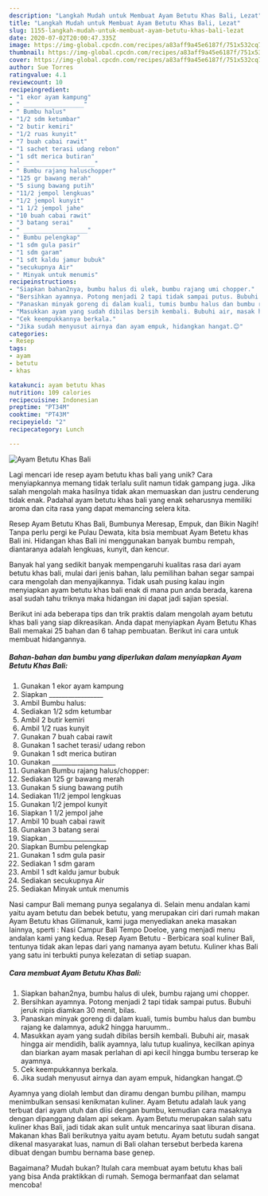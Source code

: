 ```yaml
---
description: "Langkah Mudah untuk Membuat Ayam Betutu Khas Bali, Lezat"
title: "Langkah Mudah untuk Membuat Ayam Betutu Khas Bali, Lezat"
slug: 1155-langkah-mudah-untuk-membuat-ayam-betutu-khas-bali-lezat
date: 2020-07-02T20:00:47.335Z
image: https://img-global.cpcdn.com/recipes/a83aff9a45e6187f/751x532cq70/ayam-betutu-khas-bali-foto-resep-utama.jpg
thumbnail: https://img-global.cpcdn.com/recipes/a83aff9a45e6187f/751x532cq70/ayam-betutu-khas-bali-foto-resep-utama.jpg
cover: https://img-global.cpcdn.com/recipes/a83aff9a45e6187f/751x532cq70/ayam-betutu-khas-bali-foto-resep-utama.jpg
author: Sue Torres
ratingvalue: 4.1
reviewcount: 10
recipeingredient:
- "1 ekor ayam kampung"
- " _________________"
- " Bumbu halus"
- "1/2 sdm ketumbar"
- "2 butir kemiri"
- "1/2 ruas kunyit"
- "7 buah cabai rawit"
- "1 sachet terasi udang rebon"
- "1 sdt merica butiran"
- " ____________________"
- " Bumbu rajang haluschopper"
- "125 gr bawang merah"
- "5 siung bawang putih"
- "11/2 jempol lengkuas"
- "1/2 jempol kunyit"
- "1 1/2 jempol jahe"
- "10 buah cabai rawit"
- "3 batang serai"
- " __________________"
- " Bumbu pelengkap"
- "1 sdm gula pasir"
- "1 sdm garam"
- "1 sdt kaldu jamur bubuk"
- "secukupnya Air"
- " Minyak untuk menumis"
recipeinstructions:
- "Siapkan bahan2nya, bumbu halus di ulek, bumbu rajang umi chopper."
- "Bersihkan ayamnya. Potong menjadi 2 tapi tidak sampai putus. Bubuhi jeruk nipis diamkan 30 menit, bilas."
- "Panaskan minyak goreng di dalam kuali, tumis bumbu halus dan bumbu rajang ke dalamnya, aduk2 hingga haruumm.."
- "Masukkan ayam yang sudah dibilas bersih kembali. Bubuhi air, masak hingga air mendidih, balik ayamnya, lalu tutup kualinya, kecilkan apinya dan biarkan ayam masak perlahan di api kecil hingga bumbu terserap ke ayamnya."
- "Cek keempukkannya berkala."
- "Jika sudah menyusut airnya dan ayam empuk, hidangkan hangat.😊"
categories:
- Resep
tags:
- ayam
- betutu
- khas

katakunci: ayam betutu khas 
nutrition: 109 calories
recipecuisine: Indonesian
preptime: "PT34M"
cooktime: "PT43M"
recipeyield: "2"
recipecategory: Lunch

---
```



![Ayam Betutu Khas Bali](https://img-global.cpcdn.com/recipes/a83aff9a45e6187f/751x532cq70/ayam-betutu-khas-bali-foto-resep-utama.jpg)

Lagi mencari ide resep ayam betutu khas bali yang unik? Cara menyiapkannya memang tidak terlalu sulit namun tidak gampang juga. Jika salah mengolah maka hasilnya tidak akan memuaskan dan justru cenderung tidak enak. Padahal ayam betutu khas bali yang enak seharusnya memiliki aroma dan cita rasa yang dapat memancing selera kita.

Resep Ayam Betutu Khas Bali, Bumbunya Meresap, Empuk, dan Bikin Nagih! Tanpa perlu pergi ke Pulau Dewata, kita bsia membuat Ayam Betetu khas Bali ini. Hidangan khas Bali ini menggunakan banyak bumbu rempah, diantaranya adalah lengkuas, kunyit, dan kencur.

Banyak hal yang sedikit banyak mempengaruhi kualitas rasa dari ayam betutu khas bali, mulai dari jenis bahan, lalu pemilihan bahan segar sampai cara mengolah dan menyajikannya. Tidak usah pusing kalau ingin menyiapkan ayam betutu khas bali enak di mana pun anda berada, karena asal sudah tahu triknya maka hidangan ini dapat jadi sajian spesial.


Berikut ini ada beberapa tips dan trik praktis dalam mengolah ayam betutu khas bali yang siap dikreasikan. Anda dapat menyiapkan Ayam Betutu Khas Bali memakai 25 bahan dan 6 tahap pembuatan. Berikut ini cara untuk membuat hidangannya.

<!--inarticleads1-->

##### Bahan-bahan dan bumbu yang diperlukan dalam menyiapkan Ayam Betutu Khas Bali:

1. Gunakan 1 ekor ayam kampung
1. Siapkan  _________________
1. Ambil  Bumbu halus:
1. Sediakan 1/2 sdm ketumbar
1. Ambil 2 butir kemiri
1. Ambil 1/2 ruas kunyit
1. Gunakan 7 buah cabai rawit
1. Gunakan 1 sachet terasi/ udang rebon
1. Gunakan 1 sdt merica butiran
1. Gunakan  ____________________
1. Gunakan  Bumbu rajang halus/chopper:
1. Sediakan 125 gr bawang merah
1. Gunakan 5 siung bawang putih
1. Sediakan 11/2 jempol lengkuas
1. Gunakan 1/2 jempol kunyit
1. Siapkan 1 1/2 jempol jahe
1. Ambil 10 buah cabai rawit
1. Gunakan 3 batang serai
1. Siapkan  __________________
1. Siapkan  Bumbu pelengkap
1. Gunakan 1 sdm gula pasir
1. Sediakan 1 sdm garam
1. Ambil 1 sdt kaldu jamur bubuk
1. Sediakan secukupnya Air
1. Sediakan  Minyak untuk menumis


Nasi campur Bali memang punya segalanya di. Selain menu andalan kami yaitu ayam betutu dan bebek betutu, yang merupakan ciri dari rumah makan Ayam Betutu khas Gilimanuk, kami juga menyediakan aneka masakan lainnya, sperti : Nasi Campur Bali Tempo Doeloe, yang menjadi menu andalan kami yang kedua. Resep Ayam Betutu - Berbicara soal kuliner Bali, tentunya tidak akan lepas dari yang namanya ayam betutu. Kuliner khas Bali yang satu ini terbukti punya kelezatan di setiap suapan. 

<!--inarticleads2-->

##### Cara membuat Ayam Betutu Khas Bali:

1. Siapkan bahan2nya, bumbu halus di ulek, bumbu rajang umi chopper.
1. Bersihkan ayamnya. Potong menjadi 2 tapi tidak sampai putus. Bubuhi jeruk nipis diamkan 30 menit, bilas.
1. Panaskan minyak goreng di dalam kuali, tumis bumbu halus dan bumbu rajang ke dalamnya, aduk2 hingga haruumm..
1. Masukkan ayam yang sudah dibilas bersih kembali. Bubuhi air, masak hingga air mendidih, balik ayamnya, lalu tutup kualinya, kecilkan apinya dan biarkan ayam masak perlahan di api kecil hingga bumbu terserap ke ayamnya.
1. Cek keempukkannya berkala.
1. Jika sudah menyusut airnya dan ayam empuk, hidangkan hangat.😊


Ayamnya yang diolah lembut dan diramu dengan bumbu pilihan, mampu menimbulkan sensasi kenikmatan kuliner. Ayam Betutu adalah lauk yang terbuat dari ayam utuh dan diisi dengan bumbu, kemudian cara masaknya dengan dipanggang dalam api sekam. Ayam Betutu merupakan salah satu kuliner khas Bali, jadi tidak akan sulit untuk mencarinya saat liburan disana. Makanan khas Bali berikutnya yaitu ayam betutu. Ayam betutu sudah sangat dikenal masyarakat luas, namun di Bali olahan tersebut berbeda karena dibuat dengan bumbu bernama base genep. 

Bagaimana? Mudah bukan? Itulah cara membuat ayam betutu khas bali yang bisa Anda praktikkan di rumah. Semoga bermanfaat dan selamat mencoba!
